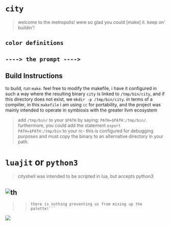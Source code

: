 # ```city```
> welcome to the metropolis!
> were so glad you could [make] it.
> keep on' buildin'!


## ```color definitions```

## ```----> the prompt ---->```

## Build Instructions 
to build, run ```make```.
feel free to modify the makefile,
i have it configured in such a way where the resulting binary 
```city``` is linked to ```/tmp/bin/city```, and if this directory
does not exist, we ```mkdir -p /tmp/bin/city```.
in terms of a compiiler, in this ```makefile``` i am using ```cc``` for portability,
and the project was mainly intended to 
operate in symbiosis with the greater llvm ecosystem
> add ```/tmp/bin/``` to your ```$PATH``` by saying:
```PATH=$PATH:/tmp/bin/```.
furthermore, you could add the statement ```export PATH=$PATH:/tmp/bin``` to your rc-
> this is configured for debugging purposes and must copy the binary to an alternative directory in your path.

# ```luajit``` or ```python3```
> cityshell was intended to be scripted in lua, but accepts python3

## ![th](mov.gif)

>
>> ```keep in mind, while we only use 8 colors,
>> there is nothing preventing us from mixing up the palette!```
>


![](cityshell.png)
```c
   
```
